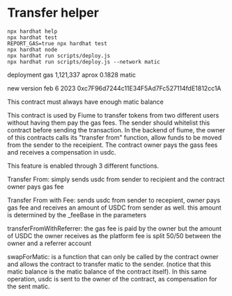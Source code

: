 # Transfer helper

```shell
npx hardhat help
npx hardhat test
REPORT_GAS=true npx hardhat test
npx hardhat node
npx hardhat run scripts/deploy.js
npx hardhat run scripts/deploy.js --network matic
```

deployment gas 1,121,337 aprox 0.1828 matic

new version feb 6 2023 0xc7F96d7244c11E34F5Ad7Fc527114fdE1812cc1A

This contract must always have enough matic balance


This contract is used by Fiume to transfer tokens from two different users without having them pay the gas fees. The sender should whitelist this contract before sending the transaction. In the backend of fiume, the owner of this contracts calls its "transfer from" function, allow funds to be moved from the sender to the receipient. The contract owner pays the gass fees and receives a compensation in usdc.

This feature is enabled through 3 different functions.

Transfer From: simply sends usdc from sender to recipient and the contract owner pays gas fee

Transfer From with Fee: sends usdc from sender to recepient, owner pays gas fee and receives an amount of USDC from sender as well. this amount is determined by the _feeBase in the parameters

transferFromWithReferrer: the gas fee is paid by the owner but the amount of USDC the owner receives as the platform fee is split 50/50 between the owner and a referrer account

swapForMatic: is a function that can only be called by the contract owner and allows the contract to transfer matic to the sender. (notice that this matic balance is the matic balance of the contract itself). In this same operation, usdc is sent to the owner of the contract, as compensation for the sent matic.